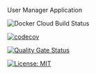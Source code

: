 User Manager Application

![Docker Cloud Build Status](https://img.shields.io/docker/cloud/build/mohammadalsalkini/asd-usermanager-group6)

[![codecov](https://codecov.io/gh/ChristianHu/asd-usermanager-group6/branch/master/graph/badge.svg?token=JWLFRSHVVM)](https://codecov.io/gh/ChristianHu/asd-usermanager-group6)

<!--[![Quality Gate](https://sonarcloud.io/api/project_badges/measure?project=ChristianHu_asd-usermanager-group6)](https://sonarcloud.io/dashboard/index/com.cicd:ChristianHu_asd-usermanager-group6)-->

[![Quality Gate Status](https://sonarcloud.io/api/project_badges/measure?project=ChristianHu_asd-usermanager-group6&metric=alert_status)](https://sonarcloud.io/summary/new_code?id=ChristianHu_asd-usermanager-group6)

[![License: MIT](https://img.shields.io/badge/License-MIT-yellow.svg)](https://opensource.org/licenses/MIT)

